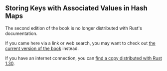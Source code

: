 ## Storing Keys with Associated Values in Hash Maps

The second edition of the book is no longer distributed with Rust's documentation.

If you came here via a link or web search, you may want to check out [the current
version of the book](../ch08-03-hash-maps.md) instead.

If you have an internet connection, you can [find a copy distributed with
Rust
1.30](https://doc.rust-lang.org/1.30.0/book/second-edition/ch08-03-hash-maps.html).